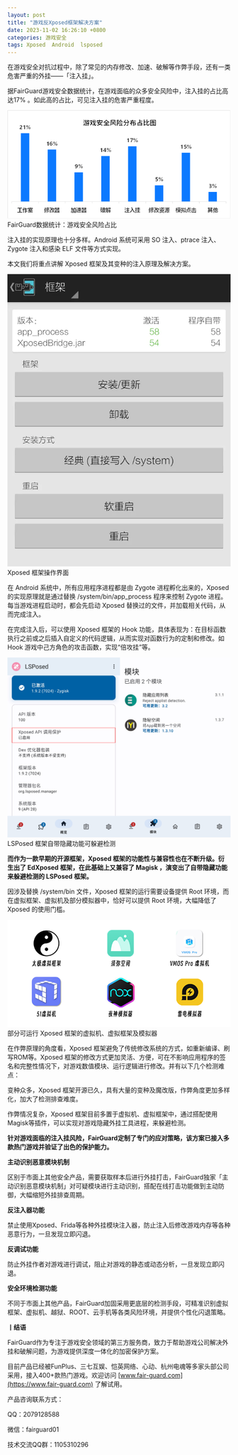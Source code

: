 ```yaml
---
layout: post
title: "游戏反Xposed框架解决方案"
date: 2023-11-02 16:26:10 +0800
categories: 游戏安全
tags: Xposed  Android  lsposed
---
```


在游戏安全对抗过程中，除了常见的内存修改、加速、破解等作弊手段，还有一类危害严重的外挂——「注入挂」。<!-- more -->  

据FairGuard游戏安全数据统计，在游戏面临的众多安全风险中，注入挂的占比高达17% 。如此高的占比，可见注入挂的危害严重程度。  

![315_21](/assets/res/202103/游戏安全风险占比.png)  
FairGuard数据统计：游戏安全风险占比  

注入挂的实现原理也十分多样。Android 系统可采用 SO 注入、ptrace 注入、 Zygote 注入和感染 ELF 文件等方式实现。  

本文我们将重点讲解 Xposed 框架及其变种的注入原理及解决方案。  

![315_21](/assets/res/202103/Xposed.png)  
Xposed 框架操作界面  

在 Android 系统中，所有应用程序进程都是由 Zygote 进程孵化出来的，Xposed 的实现原理就是通过替换 /system/bin/app_process 程序来控制 Zygote 进程。每当游戏进程启动时，都会先启动 Xposed 替换过的文件，并加载相关代码，从而完成注入。  

在完成注入后，可以使用 Xposed 框架的 Hook 功能，具体表现为：在目标函数执行之前或之后插入自定义的代码逻辑，从而实现对函数行为的定制和修改。如 Hook 游戏中己方角色的攻击函数，实现“倍攻挂”等。  

![315_21](/assets/res/202103/lsposed.png)  
LSPosed 框架自带隐藏功能可躲避检测  

**而作为一款早期的开源框架，Xposed 框架的功能性与兼容性也在不断升级。衍生出了 EdXposed 框架，在此基础上又兼容了 Magisk ，演变出了自带隐藏功能来躲避检测的 LSPosed 框架。**  

因涉及替换 /system/bin 文件，Xposed 框架的运行需要设备提供 Root 环境，而在虚拟框架、虚拟机及部分模拟器中，恰好可以提供 Root 环境，大幅降低了 Xposed 的使用门槛。  

![315_21](/assets/res/202103/Xposed运行案例.png)  
部分可运行 Xposed 框架的虚拟机、虚拟框架及模拟器  

在作弊原理的角度看，Xposed 框架避免了传统修改系统的方式，如重新编译、刷写ROM等。Xposed 框架的修改方式更加灵活、方便，可在不影响应用程序的签名和完整性情况下，对游戏数值模块、运行逻辑进行修改。并有以下几个检测难点：  

变种众多，Xposed 框架开源已久，具有大量的变种及魔改版，作弊角度更加多样化，加大了检测排查难度。  

作弊情况复杂，Xposed 框架目前多置于虚拟机、虚拟框架中，通过搭配使用Magisk等插件，可以实现对游戏隐藏外挂工具进程，来躲避检测。  

**针对游戏面临的注入挂风险，FairGuard定制了专门的应对策略，该方案已接入多款热门游戏并验证了出色的保护能力。**  

**主动识别恶意模块机制**  

区别于市面上其他安全产品，需要获取样本后进行外挂打击，FairGuard独家「主动识别恶意模块机制」对可疑模块进行主动识别，搭配在线打击功能做到主动防御，大幅缩短外挂排查周期。  

**反注入器功能**  

禁止使用Xposed、Frida等各种外挂模块注入器，防止注入后修改游戏内存等各种恶意行为，一旦发现立即闪退。  

**反调试功能**  

防止外挂作者对游戏进行调试，阻止对游戏的静态或动态分析，一旦发现立即闪退。  

**安全环境检测功能**  

不同于市面上其他产品，FairGuard加固采用更底层的检测手段，可精准识别虚拟框架、虚拟机、越狱、ROOT、云手机等各类风险环境，并提供个性化闪退策略。  

**丨结语**  

FairGuard作为专注于游戏安全领域的第三方服务商，致力于帮助游戏公司解决外挂和破解问题，为游戏提供深度一体化的加密保护方案。  

目前产品已经被FunPlus、三七互娱、恺英网络、心动、杭州电魂等多家头部公司采用，接入400+款热门游戏。欢迎访问 [www.fair-guard.com](https://www.fair-guard.com) 了解试用。    

产品咨询联系方式：  

QQ：2079128588  

微信：fairguard01  

技术交流QQ群：1105310296  